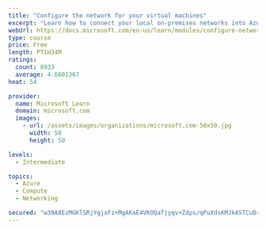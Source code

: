 ```yaml
---
title: "Configure the network for your virtual machines"
excerpt: "Learn how to connect your local on-premises networks into Azure using virtual networks, VPN gateways, and Azure ExpressRoute."
webUrl: https://docs.microsoft.com/en-us/learn/modules/configure-network-for-azure-virtual-machines/
type: course
price: Free
length: PT1H34M
ratings:
  count: 8933
  average: 4.6601367
heat: 54

provider:
  name: Microsoft Learn
  domain: microsoft.com
  images:
    - url: /assets/images/organizations/microsoft.com-50x50.jpg
      width: 50
      height: 50

levels:
  - Intermediate

topics:
  - Azure
  - Compute
  - Networking

secured: "w39A8EzMGKlSRjYgjxFz+MgAKaE4VKOQaTjyqv+Zdps/qPuXdsKMJkASTCuDrta9U/rYxNHfa+urFWWgjAPtna00HE2C7MKVYiBgtsR97QEsMJUBFE0yFrnDi++xSTECLBH/kJYvWAEcKWRGG72a7d2NZU6va1/rUe/QN2xxplsvVVKMBS6BCP27YWkXq39oFxl5NG93DWGn4Z2HYiNJtz1mFMOUEf0Z0KO7GcMtoXcyhmIYBMWQeHwgnnaET1X24GLtTKPBhr1nkqjLr3LjSkkM+MvANVRmsbSh/MXAQQZsMMybSKnKA5DPIsx45U6hsfm/So4JKKw1Q1cPIGU71A5mn13EKErSizOTHehcVPIrsND8CR70p8pMh7DTKrFHZbdnM7daQXATOqw+YfhPkPl+NZyZ4p4PJhdLj+Y3ji8=;SNIQI3okp+JIAfovs6s6Tw=="
---
```



